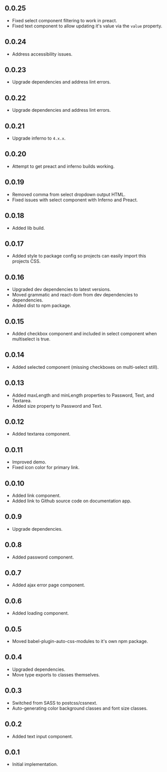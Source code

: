 ## 0.0.25

*   Fixed select component filtering to work in preact.
*   Fixed text component to allow updating it's value via the `value` property.

## 0.0.24

*   Address accessibility issues.

## 0.0.23

*   Upgrade dependencies and address lint errors.

## 0.0.22

*   Upgrade dependencies and address lint errors.

## 0.0.21

*   Upgrade inferno to `4.x.x`.

## 0.0.20

*   Attempt to get preact and inferno builds working.

## 0.0.19

*   Removed comma from select dropdown output HTML.
*   Fixed issues with select component with Inferno and Preact.

## 0.0.18

*   Added lib build.

## 0.0.17

*   Added style to package config so projects can easily import this projects CSS.

## 0.0.16

*   Upgraded dev dependencies to latest versions.
*   Moved grammatic and react-dom from dev dependencies to dependencies.
*   Added dist to npm package.

## 0.0.15

*   Added checkbox component and included in select component when multiselect is true.

## 0.0.14

*   Added selected component (missing checkboxes on multi-select still).

## 0.0.13

*   Added maxLength and minLength properties to Password, Text, and Textarea.
*   Added size property to Password and Text.

## 0.0.12

*   Added textarea component.

## 0.0.11

*   Improved demo.
*   Fixed icon color for primary link.

## 0.0.10

*   Added link component.
*   Added link to Github source code on documentation app.

## 0.0.9

*   Upgrade dependencies.

## 0.0.8

*   Added password component.

## 0.0.7

*   Added ajax error page component.

## 0.0.6

*   Added loading component.

## 0.0.5

*   Moved babel-plugin-auto-css-modules to it's own npm package.

## 0.0.4

*   Upgraded dependencies.
*   Move type exports to classes themselves.

## 0.0.3

*   Switched from SASS to postcss/cssnext.
*   Auto-generating color background classes and font size classes.

## 0.0.2

*   Added text input component.

## 0.0.1

*   Initial implementation.
